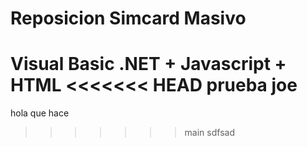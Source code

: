 # Reposicion Simcard Masivo
Visual Basic .NET + Javascript + HTML
<<<<<<< HEAD
prueba joe
=======
hola que hace
>>>>>>> main
sdfsad